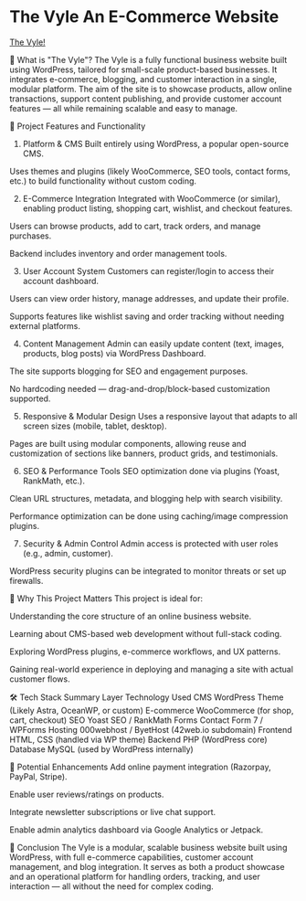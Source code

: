 # The Vyle An E-Commerce Website

[The Vyle!](https://the-vyle-business.42web.io/)

🔹 What is "The Vyle"?
The Vyle is a fully functional business website built using WordPress, tailored for small-scale product-based businesses. It integrates e-commerce, blogging, and customer interaction in a single, modular platform. The aim of the site is to showcase products, allow online transactions, support content publishing, and provide customer account features — all while remaining scalable and easy to manage.

🧩 Project Features and Functionality
1. Platform & CMS
Built entirely using WordPress, a popular open-source CMS.

Uses themes and plugins (likely WooCommerce, SEO tools, contact forms, etc.) to build functionality without custom coding.

2. E-Commerce Integration
Integrated with WooCommerce (or similar), enabling product listing, shopping cart, wishlist, and checkout features.

Users can browse products, add to cart, track orders, and manage purchases.

Backend includes inventory and order management tools.

3. User Account System
Customers can register/login to access their account dashboard.

Users can view order history, manage addresses, and update their profile.

Supports features like wishlist saving and order tracking without needing external platforms.

4. Content Management
Admin can easily update content (text, images, products, blog posts) via WordPress Dashboard.

The site supports blogging for SEO and engagement purposes.

No hardcoding needed — drag-and-drop/block-based customization supported.

5. Responsive & Modular Design
Uses a responsive layout that adapts to all screen sizes (mobile, tablet, desktop).

Pages are built using modular components, allowing reuse and customization of sections like banners, product grids, and testimonials.

6. SEO & Performance Tools
SEO optimization done via plugins (Yoast, RankMath, etc.).

Clean URL structures, metadata, and blogging help with search visibility.

Performance optimization can be done using caching/image compression plugins.

7. Security & Admin Control
Admin access is protected with user roles (e.g., admin, customer).

WordPress security plugins can be integrated to monitor threats or set up firewalls.

🧠 Why This Project Matters
This project is ideal for:

Understanding the core structure of an online business website.

Learning about CMS-based web development without full-stack coding.

Exploring WordPress plugins, e-commerce workflows, and UX patterns.

Gaining real-world experience in deploying and managing a site with actual customer flows.

🛠️ Tech Stack Summary
Layer	Technology Used
CMS	WordPress
Theme	(Likely Astra, OceanWP, or custom)
E-commerce	WooCommerce (for shop, cart, checkout)
SEO	Yoast SEO / RankMath
Forms	Contact Form 7 / WPForms
Hosting	000webhost / ByetHost (42web.io subdomain)
Frontend	HTML, CSS (handled via WP theme)
Backend	PHP (WordPress core)
Database	MySQL (used by WordPress internally)

🚀 Potential Enhancements
Add online payment integration (Razorpay, PayPal, Stripe).

Enable user reviews/ratings on products.

Integrate newsletter subscriptions or live chat support.

Enable admin analytics dashboard via Google Analytics or Jetpack.

🧾 Conclusion
The Vyle is a modular, scalable business website built using WordPress, with full e-commerce capabilities, customer account management, and blog integration. It serves as both a product showcase and an operational platform for handling orders, tracking, and user interaction — all without the need for complex coding.
